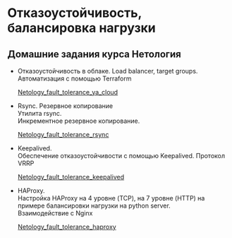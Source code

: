 # Отказоустойчивость, балансировка нагрузки
## Домашние задания курсa Нетология

- Отказоустойчивость в облаке. Load balancer, target groups. </br>
Автоматизация с помощью Terraform

  [Netology_fault_tolerance_ya_cloud](https://github.com/Night-N/Netology_fault_tolerance_ya_cloud/)

- Rsync. Резервное копирование </br>
Утилита rsync. </br>
Инкрементное резервное копирование. 

  [Netology_fault_tolerance_rsync](https://github.com/Night-N/Netology_fault_tolerance_rsync/)

- Keepalived. </br>
Обеспечение отказоустойчивости с помощью Keepalived. Протокол VRRP

  [Netology_fault_tolerance_keepalived](https://github.com/Night-N/Netology_fault_tolerance_keepalived/)

- HAProxy.</br>
Настройка HAProxy на 4 уровне (TCP), на 7 уровне (HTTP) на примере балансировки нагрузки на python server.</br>
Взаимодействие с Nginx

  [Netology_fault_tolerance_haproxy](https://github.com/Night-N/Netology_fault_tolerance_haproxy/)
